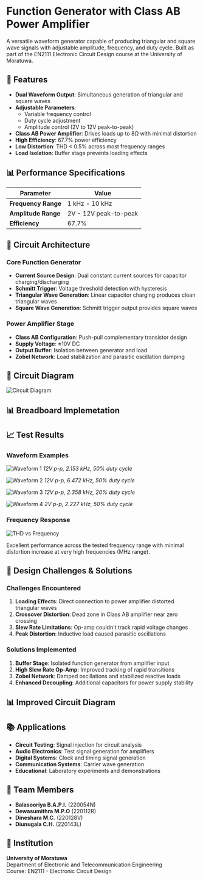 # Function Generator with Class AB Power Amplifier

A versatile waveform generator capable of producing triangular and square wave signals with adjustable amplitude, frequency, and duty cycle. Built as part of the EN2111 Electronic Circuit Design course at the University of Moratuwa.

## 🌟 Features

- **Dual Waveform Output**: Simultaneous generation of triangular and square waves
- **Adjustable Parameters**: 
  - Variable frequency control
  - Duty cycle adjustment 
  - Amplitude control (2V to 12V peak-to-peak)
- **Class AB Power Amplifier**: Drives loads up to 8Ω with minimal distortion
- **High Efficiency**: 67.7% power efficiency
- **Low Distortion**: THD < 0.5% across most frequency ranges
- **Load Isolation**: Buffer stage prevents loading effects

## 📊 Performance Specifications

| Parameter | Value |
|-----------|-------|
| **Frequency Range** | 1 kHz - 10 kHz |
| **Amplitude Range** | 2V - 12V peak-to-peak |
| **Efficiency** | 67.7% |

## 🔧 Circuit Architecture

### Core Function Generator
- **Current Source Design**: Dual constant current sources for capacitor charging/discharging
- **Schmitt Trigger**: Voltage threshold detection with hysteresis
- **Triangular Wave Generation**: Linear capacitor charging produces clean triangular waves
- **Square Wave Generation**: Schmitt trigger output provides square waves

### Power Amplifier Stage
- **Class AB Configuration**: Push-pull complementary transistor design
- **Supply Voltage**: ±10V DC
- **Output Buffer**: Isolation between generator and load
- **Zobel Network**: Load stabilization and parasitic oscillation damping

## 📐 Circuit Diagram

![Circuit Diagram](images/circuit_diagram.png)

## 📊 Breadboard Implemetation





## 📈 Test Results

### Waveform Examples
![Waveform 1](images/waveform_outputs/12v_2153hz_50duty.png)
*12V p-p, 2.153 kHz, 50% duty cycle*

![Waveform 2](images/waveform_outputs/12v_6472hz_50duty.png)
*12V p-p, 6.472 kHz, 50% duty cycle*

![Waveform 3](images/waveform_outputs/12v_2358hz_20duty.png)
*12V p-p, 2.358 kHz, 20% duty cycle*

![Waveform 4](images/waveform_outputs/2v_2227hz_50duty.png)
*2V p-p, 2.227 kHz, 50% duty cycle*

### Frequency Response
![THD vs Frequency](images/thd_frequency_response.png)

Excellent performance across the tested frequency range with minimal distortion increase at very high frequencies (MHz range).

## 🚧 Design Challenges & Solutions

### Challenges Encountered
1. **Loading Effects**: Direct connection to power amplifier distorted triangular waves
2. **Crossover Distortion**: Dead zone in Class AB amplifier near zero crossing
3. **Slew Rate Limitations**: Op-amp couldn't track rapid voltage changes
4. **Peak Distortion**: Inductive load caused parasitic oscillations

### Solutions Implemented
1. **Buffer Stage**: Isolated function generator from amplifier input
2. **High Slew Rate Op-Amp**: Improved tracking of rapid transitions
3. **Zobel Network**: Damped oscillations and stabilized reactive loads
4. **Enhanced Decoupling**: Additional capacitors for power supply stability


## 📊 Improved Circuit Diagram


## 📚 Applications

- **Circuit Testing**: Signal injection for circuit analysis
- **Audio Electronics**: Test signal generation for amplifiers
- **Digital Systems**: Clock and timing signal generation
- **Communication Systems**: Carrier wave generation
- **Educational**: Laboratory experiments and demonstrations


## 👥 Team Members

- **Balasooriya B.A.P.I.** (220054N)
- **Dewasumithra M.P.O** (220112R)  
- **Dineshara M.C.** (220128V)
- **Diunugala C.H.** (220143L)

## 🏫 Institution

**University of Moratuwa**  
Department of Electronic and Telecommunication Engineering  
Course: EN2111 - Electronic Circuit Design

